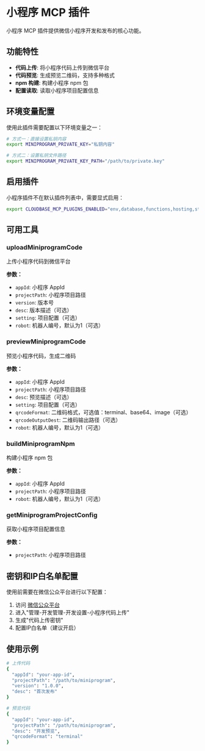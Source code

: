 # 小程序 MCP 插件

小程序 MCP 插件提供微信小程序开发和发布的核心功能。

## 功能特性

- **代码上传**: 将小程序代码上传到微信平台
- **代码预览**: 生成预览二维码，支持多种格式
- **npm 构建**: 构建小程序 npm 包
- **配置读取**: 读取小程序项目配置信息

## 环境变量配置

使用此插件需要配置以下环境变量之一：

```bash
# 方式一：直接设置私钥内容
export MINIPROGRAM_PRIVATE_KEY="私钥内容"

# 方式二：设置私钥文件路径
export MINIPROGRAM_PRIVATE_KEY_PATH="/path/to/private.key"
```

## 启用插件

小程序插件不在默认插件列表中，需要显式启用：

```bash
export CLOUDBASE_MCP_PLUGINS_ENABLED="env,database,functions,hosting,storage,setup,interactive,rag,gateway,download,miniprogram"
```

## 可用工具

### uploadMiniprogramCode
上传小程序代码到微信平台

**参数：**
- `appId`: 小程序 AppId
- `projectPath`: 小程序项目路径
- `version`: 版本号
- `desc`: 版本描述（可选）
- `setting`: 项目配置（可选）
- `robot`: 机器人编号，默认为1（可选）

### previewMiniprogramCode
预览小程序代码，生成二维码

**参数：**
- `appId`: 小程序 AppId
- `projectPath`: 小程序项目路径
- `desc`: 预览描述（可选）
- `setting`: 项目配置（可选）
- `qrcodeFormat`: 二维码格式，可选值：terminal、base64、image（可选）
- `qrcodeOutputDest`: 二维码输出路径（可选）
- `robot`: 机器人编号，默认为1（可选）

### buildMiniprogramNpm
构建小程序 npm 包

**参数：**
- `appId`: 小程序 AppId
- `projectPath`: 小程序项目路径
- `robot`: 机器人编号，默认为1（可选）

### getMiniprogramProjectConfig
获取小程序项目配置信息

**参数：**
- `projectPath`: 小程序项目路径

## 密钥和IP白名单配置

使用前需要在微信公众平台进行以下配置：

1. 访问 [微信公众平台](https://mp.weixin.qq.com/)
2. 进入"管理-开发管理-开发设置-小程序代码上传"
3. 生成"代码上传密钥"
4. 配置IP白名单（建议开启）

## 使用示例

```bash
# 上传代码
{
  "appId": "your-app-id",
  "projectPath": "/path/to/miniprogram",
  "version": "1.0.0",
  "desc": "首次发布"
}

# 预览代码
{
  "appId": "your-app-id", 
  "projectPath": "/path/to/miniprogram",
  "desc": "开发预览",
  "qrcodeFormat": "terminal"
}
```